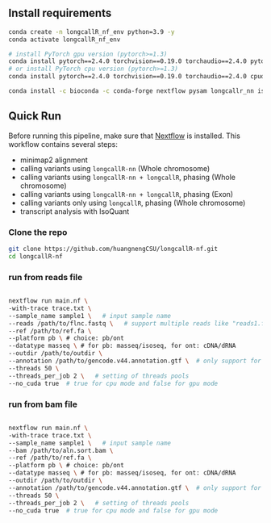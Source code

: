 ## Install requirements
```bash
conda create -n longcallR_nf_env python=3.9 -y
conda activate longcallR_nf_env

# install PyTorch gpu version (pytorch>=1.3)
conda install pytorch==2.4.0 torchvision==0.19.0 torchaudio==2.4.0 pytorch-cuda=12.4 -c pytorch -c nvidia -y
# or install PyTorch cpu version (pytorch>=1.3)
conda install pytorch==2.4.0 torchvision==0.19.0 torchaudio==2.4.0 cpuonly -c pytorch -y

conda install -c bioconda -c conda-forge nextflow pysam longcallr_nn isoquant whatshap minimap2 samtools bcftools tabix -y
```

## Quick Run
Before running this pipeline, make sure that [Nextflow](https://www.nextflow.io/docs/latest/install.html) is installed. This workflow contains several steps:

- minimap2 alignment
- calling variants using `longcallR-nn` (Whole chromosome)
- calling variants using `longcallR-nn + longcallR`, phasing (Whole chromosome)
- calling variants using `longcallR-nn + longcallR`, phasing (Exon)
- calling variants only using `longcallR`, phasing (Whole chromosome)
- transcript analysis with IsoQuant
### Clone the repo
```bash
git clone https://github.com/huangnengCSU/longcallR-nf.git
cd longcallR-nf
```
### run from reads file
```bash

nextflow run main.nf \
-with-trace trace.txt \
--sample_name sample1 \   # input sample name
--reads /path/to/flnc.fastq \   # support multiple reads like "reads1.fastq,reads2.fastq"
--ref /path/to/ref.fa \
--platform pb \ # choice: pb/ont
--datatype masseq \ # for pb: masseq/isoseq, for ont: cDNA/dRNA
--outdir /path/to/outdir \
--annotation /path/to/gencode.v44.annotation.gtf \  # only support for gtf file, isoquant has issue with gff3 file
--threads 50 \
--threads_per_job 2 \   # setting of threads pools
--no_cuda true  # true for cpu mode and false for gpu mode

```

### run from bam file
```bash

nextflow run main.nf \
-with-trace trace.txt \
--sample_name sample1 \   # input sample name
--bam /path/to/aln.sort.bam \
--ref /path/to/ref.fa \
--platform pb \ # choice: pb/ont
--datatype masseq \ # for pb: masseq/isoseq, for ont: cDNA/dRNA
--outdir /path/to/outdir \
--annotation /path/to/gencode.v44.annotation.gtf \  # only support for gtf file, isoquant has issue with gff3 file
--threads 50 \
--threads_per_job 2 \   # setting of threads pools
--no_cuda true  # true for cpu mode and false for gpu mode

```